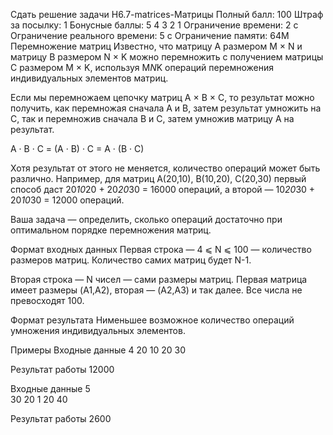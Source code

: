Сдать решение задачи H6.7-matrices-Матрицы
Полный балл:	100
Штраф за посылку:	1
Бонусные баллы:	5 4 3 2 1
Ограничение времени:	2 с
Ограничение реального времени:	5 с
Ограничение памяти:	64M
Перемножение матриц
Известно, что матрицу A размером M × N и матрицу B размером N × K можно перемножить с получением матрицы C размером M × K, используя M*N*K операций перемножения индивидуальных элементов матриц.

Если мы перемножаем цепочку матриц A × B × C, то результат можно получить, как перемножая сначала A и B, затем результат умножить на C, так и перемножив сначала B и C, затем умножив матрицу A на результат.

A · B · C = (A · B) · C = A · (B · C)

Хотя результат от этого не меняется, количество операций может быть различно. Например, для матриц A(20,10), B(10,20), C(20,30) первый способ даст 20*10*20 + 20*20*30 = 16000 операций, а второй — 10*20*30 + 20*10*30 = 12000 операций.

Ваша задача — определить, сколько операций достаточно при оптимальном порядке перемножения матриц.

Формат входных данных
Первая строка — 4 ⩽ N ⩽ 100 — количество размеров матриц. Количество самих матриц будет N-1.

Вторая строка — N чисел — сами размеры матриц. Первая матрица имеет размеры (A1,A2), вторая — (A2,A3) и так далее. Все числа не превосходят 100.

Формат результата
Нименьшее возможное количество операций умножения индивидуальных элементов.

Примеры
Входные данные
4
20 10 20 30         
    
Результат работы
12000
    
Входные данные
5                                                                                                                                                                                                        
30 20 1 20 40
     
Результат работы
2600
